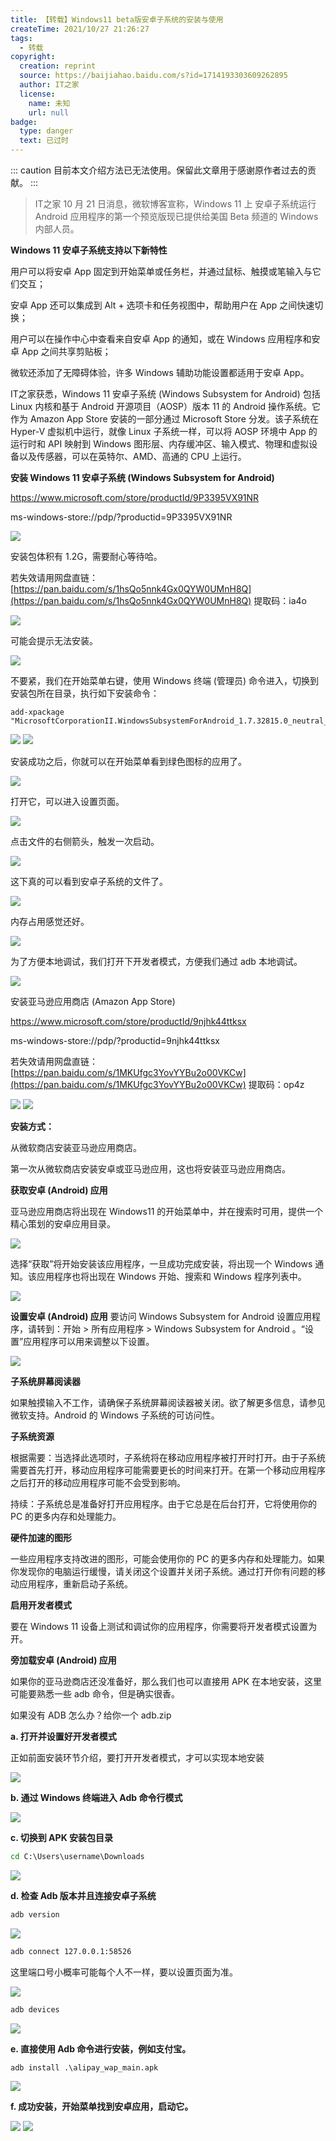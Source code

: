 ```yaml
---
title: 【转载】Windows11 beta版安卓子系统的安装与使用
createTime: 2021/10/27 21:26:27
tags:
  - 转载
copyright:
  creation: reprint
  source: https://baijiahao.baidu.com/s?id=1714193303609262895
  author: IT之家
  license:
    name: 未知
    url: null
badge:
  type: danger
  text: 已过时
---
```


::: caution
目前本文介绍方法已无法使用。保留此文章用于感谢原作者过去的贡献。
:::

> IT之家 10 月 21 日消息，微软博客宣称，Windows 11 上 安卓子系统运行 Android 应用程序的第一个预览版现已提供给美国 Beta 频道的 Windows 内部人员。

**Windows 11 安卓子系统支持以下新特性**

用户可以将安卓 App 固定到开始菜单或任务栏，并通过鼠标、触摸或笔输入与它们交互；

安卓 App 还可以集成到 Alt + 选项卡和任务视图中，帮助用户在 App 之间快速切换；

用户可以在操作中心中查看来自安卓 App 的通知，或在 Windows 应用程序和安卓 App 之间共享剪贴板；

微软还添加了无障碍体验，许多 Windows 辅助功能设置都适用于安卓 App。

IT之家获悉，Windows 11 安卓子系统 (Windows Subsystem for Android) 包括 Linux 内核和基于 Android 开源项目（AOSP）版本 11 的 Android 操作系统。它作为 Amazon App Store 安装的一部分通过 Microsoft Store 分发。该子系统在 Hyper-V 虚拟机中运行，就像 Linux 子系统一样，可以将 AOSP 环境中 App 的运行时和 API 映射到 Windows 图形层、内存缓冲区、输入模式、物理和虚拟设备以及传感器，可以在英特尔、AMD、高通的 CPU 上运行。

**安装 Windows 11 安卓子系统 (Windows Subsystem for Android)**

https://www.microsoft.com/store/productId/9P3395VX91NR

ms-windows-store://pdp/?productid=9P3395VX91NR

![](../images/44f9f2f7cba87a52516087b3d4fb85ea.png)

安装包体积有 1.2G，需要耐心等待哈。

若失效请用网盘直链：[https://pan.baidu.com/s/1hsQo5nnk4Gx0QYW0UMnH8Q](https://pan.baidu.com/s/1hsQo5nnk4Gx0QYW0UMnH8Q)
提取码：ia4o

![](../images/c692aa91f6a6b814374ecee6102665ab.png)

可能会提示无法安装。

![](../images/59200901518e0ba18ddc3631171e6bda.png)

不要紧，我们在开始菜单右键，使用 Windows 终端 (管理员) 命令进入，切换到安装包所在目录，执行如下安装命令：

```text
add-xpackage "MicrosoftCorporationII.WindowsSubsystemForAndroid_1.7.32815.0_neutral___8wekyb3d8bbwe.Msixbundle"
```

![](../images/b1bd4a3054131ddbb172e6eab24322b6.png)
![](../images/9424f880d179a880a27381d5684ef0e6.png)

安装成功之后，你就可以在开始菜单看到绿色图标的应用了。

![](../images/c60f2cc5df7288348b321a5644ecbaa9.png)

打开它，可以进入设置页面。

![](../images/bebe5f6f96eba7ec773dd126ee69cb87.png)

点击文件的右侧箭头，触发一次启动。

![](../images/03f85ab48fc41f43c3f7041e3f5f28df.png)

这下真的可以看到安卓子系统的文件了。

![](../images/e738b45de18a228210388ac6ef7c3c6a.png)

内存占用感觉还好。

![](../images/299773abcdea9892841d58864957a8d0.png)

为了方便本地调试，我们打开下开发者模式，方便我们通过 adb 本地调试。

![](../images/ba13214094909a79cc55b1fa5e13da48.png)

安装亚马逊应用商店 (Amazon App Store)

https://www.microsoft.com/store/productId/9njhk44ttksx

ms-windows-store://pdp/?productid=9njhk44ttksx

若失效请用网盘直链：
[https://pan.baidu.com/s/1MKUfgc3YovYYBu2o00VKCw](https://pan.baidu.com/s/1MKUfgc3YovYYBu2o00VKCw)
提取码：op4z

![](../images/cb35f09b691dd15aa11af81cde47ce57.png)
![](../images/6652329cf8ae32de9fc5ac63c775bc5f.png)

**安装方式：**

从微软商店安装亚马逊应用商店。

第一次从微软商店安装安卓或亚马逊应用，这也将安装亚马逊应用商店。

**获取安卓 (Android) 应用**

亚马逊应用商店将出现在 Windows11 的开始菜单中，并在搜索时可用，提供一个精心策划的安卓应用目录。

![](../images/10cfe93beb4c467db9b02fb926b81164.png)

选择“获取”将开始安装该应用程序，一旦成功完成安装，将出现一个 Windows 通知。该应用程序也将出现在 Windows 开始、搜索和 Windows 程序列表中。

![](../images/10cfe93beb4c467db9b02fb926b81164.png)

**设置安卓 (Android) 应用**
要访问 Windows Subsystem for Android 设置应用程序，请转到：开始 > 所有应用程序 > Windows Subsystem for Android 。“设置”应用程序可以用来调整以下设置。

![](../images/20c8c0d2bc06f8f4b86c79f32514cfc1.png)

**子系统屏幕阅读器**

如果触摸输入不工作，请确保子系统屏幕阅读器被关闭。欲了解更多信息，请参见微软支持。Android 的 Windows 子系统的可访问性。

**子系统资源**

根据需要：当选择此选项时，子系统将在移动应用程序被打开时打开。由于子系统需要首先打开，移动应用程序可能需要更长的时间来打开。在第一个移动应用程序之后打开的移动应用程序可能不会受到影响。

持续：子系统总是准备好打开应用程序。由于它总是在后台打开，它将使用你的 PC 的更多内存和处理能力。

**硬件加速的图形**

一些应用程序支持改进的图形，可能会使用你的 PC 的更多内存和处理能力。如果你发现你的电脑运行缓慢，请关闭这个设置并关闭子系统。通过打开你有问题的移动应用程序，重新启动子系统。

**启用开发者模式**

要在 Windows 11 设备上测试和调试你的应用程序，你需要将开发者模式设置为开。

**旁加载安卓 (Android) 应用**

如果你的亚马逊商店还没准备好，那么我们也可以直接用 APK 在本地安装，这里可能要熟悉一些 adb 命令，但是确实很香。

如果没有 ADB 怎么办？给你一个 adb.zip

**a. 打开并设置好开发者模式**

正如前面安装环节介绍，要打开开发者模式，才可以实现本地安装

![](../images/58aef3e8de9692de4a6a98dd048d4065.png)

**b. 通过 Windows 终端进入 Adb 命令行模式**

![](../images/baa51d8d79be94c23be0ebf5a06f57f0.png)

**c. 切换到 APK 安装包目录**

```cmd
cd C:\Users\username\Downloads
```

![](../images/3343cb1ace2aa859d7df8977cfa6039a.png)

**d. 检查 Adb 版本并且连接安卓子系统**

```cmd
adb version
```

![](../images/be92eba82fab16025b63c7f5e59687ec.png)

```cmd
adb connect 127.0.0.1:58526
```

这里端口号小概率可能每个人不一样，要以设置页面为准。

![](../images/90a02c7b17567f87636d3bef3f6a333d.png)

```cmd
adb devices
```

![](../images/d92095b473e0986bb5a61baa2f3a0171.png)

**e. 直接使用 Adb 命令进行安装，例如支付宝。**

```cmd
adb install .\alipay_wap_main.apk
```

![](../images/82fd8524b22ee3f9a771e2d7027270a0.png)

**f. 成功安装，开始菜单找到安卓应用，启动它。**

![](../images/b5a469835130376383d8ce69d2c6119f.png)
![](../images/fce7460637ca6ed83a4b623ee5af46a0.png)

